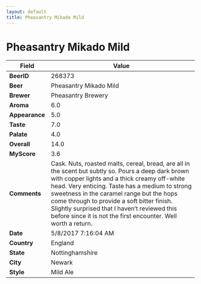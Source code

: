 ```yaml
---
layout: default
title: Pheasantry Mikado Mild
---
```


# Pheasantry Mikado Mild

| Field         | Value     |
|---------------|-----------|
| **BeerID** | 268373 |
| **Beer** | Pheasantry Mikado Mild |
| **Brewer** | Pheasantry Brewery |
| **Aroma** | 6.0 |
| **Appearance** | 5.0 |
| **Taste** | 7.0 |
| **Palate** | 4.0 |
| **Overall** | 14.0 |
| **MyScore** | 3.6 |
| **Comments** | Cask. Nuts, roasted malts, cereal, bread, are all in the scent but subtly so. Pours a deep dark brown with copper lights and a thick creamy off-white head. Very enticing. Taste has a medium to strong sweetness in the caramel range but the hops come through to provide a soft bitter finish. Slightly surprised that I haven’t reviewed this before since it is not the first encounter. Well worth a return. |
| **Date** | 5/8/2017 7:16:04 AM |
| **Country** | England |
| **State** | Nottinghamshire |
| **City** | Newark |
| **Style** | Mild Ale |
